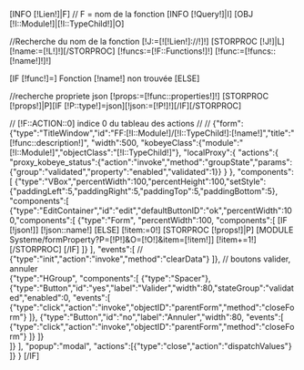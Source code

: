 [INFO [!Lien!]|F] // F = nom de la fonction
[INFO [!Query!]|I]
[OBJ [!I::Module!]|[!I::TypeChild!]|O]

//Recherche du nom de la fonction
[!J:=[![!Lien!]://!]!]
[STORPROC [!J!]|L][!name:=[!L!]!][/STORPROC]
[!funcs:=[!F::Functions!]!]
[!func:=[!funcs::[!name!]!]!]

[IF [!func!]=]
	Fonction [!name!] non trouvée
[ELSE]

//recherche propriete json
[!props:=[!func::properties!]!]
[STORPROC [!props!]|P][IF [!P::type!]=json][!json:=[!P!]!][/IF][/STORPROC]

// [!F::ACTION::0] indice 0 du tableau des actions
//
//
{"form":{"type":"TitleWindow","id":"FF:[!I::Module!]/[!I::TypeChild!]:[!name!]","title":"[!func::description!]",
"width":500,
"kobeyeClass":{"module":"[!I::Module!]","objectClass":"[!I::TypeChild!]"},
"localProxy":{
	"actions":{
		"proxy_kobeye_status":{"action":"invoke","method":"groupState","params":{"group":"validated","property":"enabled","validated":1}}
	}
},
"components":[
	{"type":"VBox","percentWidth":100,"percentHeight":100,"setStyle":{"paddingLeft":5,"paddingRight":5,"paddingTop":5,"paddingBottom":5}, 
	"components":[
		{"type":"EditContainer","id":"edit","defaultButtonID":"ok","percentWidth":100,"components":[
			{"type":"Form", "percentWidth":100,
			"components":[
				[IF [!json!]]
					[!json::name!]
				[ELSE]
					[!item:=0!]
					[STORPROC [!props!]|P]
						[MODULE Systeme/formProperty?P=[!P!]&O=[!O!]&item=[!item!]]
						[!item+=1!]
					[/STORPROC]
				[/IF]
			]}
		],
		"events":[
//			{"type":"init","action":"invoke","method":"clearData"}
		]},
// boutons valider, annuler   
		{"type":"HGroup",
		"components":[
			{"type":"Spacer"},
			{"type":"Button","id":"yes","label":"Valider","width":80,"stateGroup":"validated","enabled":0,
			"events":[
				{"type":"click","action":"invoke","objectID":"parentForm","method":"closeForm"}
			]},
			{"type":"Button","id":"no","label":"Annuler","width":80,
			"events":[
				{"type":"click","action":"invoke","objectID":"parentForm","method":"closeForm"}
			]}
		]}		
	]}
],
"popup":"modal",
"actions":[{"type":"close","action":"dispatchValues"}
]}
}
[/IF]
